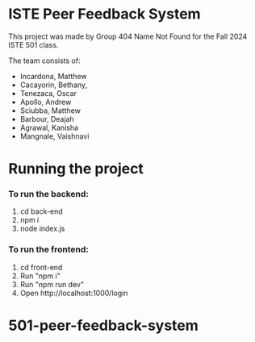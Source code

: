 # ISTE Peer Feedback System

This project was made by Group 404 Name Not Found for the Fall 2024 ISTE 501 class. 

The team consists of:
- Incardona, Matthew
- Cacayorin, Bethany,
- Tenezaca, Oscar
- Apollo, Andrew
- Sciubba, Matthew
- Barbour, Deajah
- Agrawal, Kanisha
- Mangnale, Vaishnavi


# Running the project

### To run the backend:
1) cd back-end
2) npm i
3) node index.js

### To run the frontend:
1) cd front-end
2) Run "npm i"
3) Run "npm run dev"
3) Open http://localhost:1000/login
# 501-peer-feedback-system
